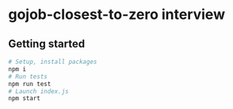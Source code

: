 # gojob-closest-to-zero interview

## Getting started
```bash
# Setup, install packages
npm i
# Run tests
npm run test
# Launch index.js
npm start
```